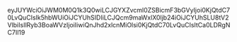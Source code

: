 eyJUYWciOiJWM0M0Q1k3Q0wiLCJGYXZvcml0ZSBicmF3bGVyIjoi0KjQtdC70LvQuCIsIk5hbWUiOiJCYUhSIDIiLCJQcm9maWxlX0ljb24iOiJCYUhSLU8tV2VlbiIsIlRyb3BoaWVzIjoiIiwiQnJhd2xlcnMiOlsi0KjQtdC70LvQuCIsItCa0LDRgNC7Il19